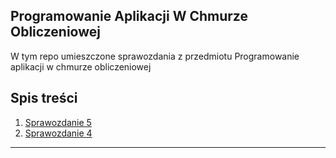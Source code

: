 ## Programowanie Aplikacji W Chmurze Obliczeniowej

W tym repo umieszczone sprawozdania z przedmiotu Programowanie aplikacji w chmurze obliczeniowej

## Spis treści
1. [Sprawozdanie 5](SprawozdanieNR5/README.md) 
2. [Sprawozdanie 4](SprawozdanieNR4/Dockerfile)
---